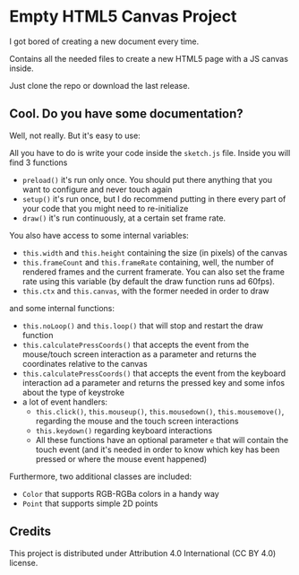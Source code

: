 # Empty HTML5 Canvas Project

I got bored of creating a new document every time.

Contains all the needed files to create a new HTML5 page with a JS canvas inside.

Just clone the repo or download the last release.

## Cool. Do you have some documentation?

Well, not really. But it's easy to use:

All you have to do is write your code inside the `sketch.js` file. Inside you will find 3 functions

- `preload()` it's run only once. You should put there anything that you want to configure and never touch again
- `setup()` it's run once, but I do recommend putting in there every part of your code that you might need to re-initialize
- `draw()` it's run continuously, at a certain set frame rate.

You also have access to some internal variables:

- `this.width` and `this.height` containing the size (in pixels) of the canvas
- `this.frameCount` and `this.frameRate` containing, well, the number of rendered frames and the current framerate. You can also set the frame rate using this variable (by default the draw function runs ad 60fps).
- `this.ctx` and `this.canvas`, with the former needed in order to draw

and some internal functions:

- `this.noLoop()` and `this.loop()` that will stop and restart the draw function
- `this.calculatePressCoords()` that accepts the event from the mouse/touch screen interaction as a parameter and returns the coordinates relative to the canvas
- `this.calculatePressCoords()` that accepts the event from the keyboard interaction ad a parameter and returns the pressed key and some infos about the type of keystroke
- a lot of event handlers:
  - `this.click()`,  `this.mouseup()`, `this.mousedown()`, `this.mousemove()`, regarding the mouse and the touch screen interactions
  - `this.keydown()` regarding keyboard interactions
  - All these functions have an optional parameter `e` that will contain the touch event (and it's needed in order to know which key has been pressed or where the mouse event happened)

Furthermore, two additional classes are included:

- `Color` that supports RGB-RGBa colors in a handy way
- `Point` that supports simple 2D points

## Credits

This project is distributed under Attribution 4.0 International (CC BY 4.0) license.
